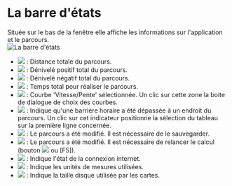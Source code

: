 # La barre d'états

Située sur le bas de la fenêtre elle affiche les informations sur l'application et le parcours.  
![La barre d'états](./images/Statusbar/CG40_Statusbar.png)

* ![](./images/Statusbar/CG40_Statusbar_Dist.png) : Distance totale du parcours.
* ![](./images/Statusbar/CG40_Statusbar_Ascend.png) : Dénivelé positif total du parcours.
* ![](./images/Statusbar/CG40_Statusbar_Descend.png) :  Dénivelé négatif total du parcours.
* ![](./images/Statusbar/CG40_Statusbar_Time.png) : Temps total pour réaliser le parcours.
* ![](./images/Statusbar/CG40_Statusbar_Curve.png) : Courbe 'Vitesse/Pente' sélectionnée. Un clic sur cette zone la boite de dialogue de choix des courbes.
* ![](./images/Statusbar/CG40_Statusbar_Timelimit.png) : Indique qu'une barrière horaire a été dépassée à un endroit du parcours. Un clic sur cet indicateur positionne la sélection du tableau sur la première ligne concernée.
* ![](./images/Statusbar/CG40_Statusbar_Modified.png) : Le parcours a été modifié. Il est nécessaire de le sauvegarder.
* ![](./images/Statusbar/CG40_Statusbar_Calc.png) : Le parcours a été modifié. Il est nécessaire de relancer le calcul (bouton ![](./images/Toolbar/refresh.png) ou [F5]).
* ![](./images/Statusbar/CG40_Statusbar_Online.png) : Indique l'état de la connexion internet.
* ![](./images/Statusbar/CG40_Statusbar_Unit.png) : Indique les unités de mesures utilisées.
* ![](./images/Statusbar/CG40_Statusbar_Map_Size.png) : Indique la taille disque utilisée par les cartes.
